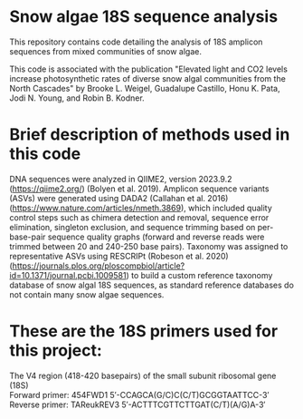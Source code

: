 # Snow algae 18S sequence analysis

This repository contains code detailing the analysis of 18S amplicon sequences from mixed communities of snow algae. 

This code is associated with the publication "Elevated light and CO2 levels increase photosynthetic rates of diverse snow algal communities from the North Cascades" by Brooke L. Weigel, Guadalupe Castillo, Honu K. Pata, Jodi N. Young, and Robin B. Kodner.

# Brief description of methods used in this code
DNA sequences were analyzed in QIIME2, version 2023.9.2 (https://qiime2.org/) (Bolyen et al. 2019). Amplicon sequence variants (ASVs) were generated using DADA2 (Callahan et al. 2016)(https://www.nature.com/articles/nmeth.3869), which included quality control steps such as chimera detection and removal, sequence error elimination, singleton exclusion, and sequence trimming based on per-base-pair sequence quality graphs (forward and reverse reads were trimmed between 20 and 240-250 base pairs). Taxonomy was assigned to representative ASVs using RESCRIPt (Robeson et al. 2020) (https://journals.plos.org/ploscompbiol/article?id=10.1371/journal.pcbi.1009581) to build a custom reference taxonomy database of snow algal 18S sequences, as standard reference databases do not contain many snow algae sequences.

# These are the 18S primers used for this project:
  The V4 region (418-420 basepairs) of the small subunit ribosomal gene (18S) 
  <br /> Forward primer:  454FWD1 5′-CCAGCA(G/C)C(C/T)GCGGTAATTCC-3′
  <br /> Reverse primer:  TAReukREV3 5′-ACTTTCGTTCTTGAT(C/T)(A/G)A-3′
